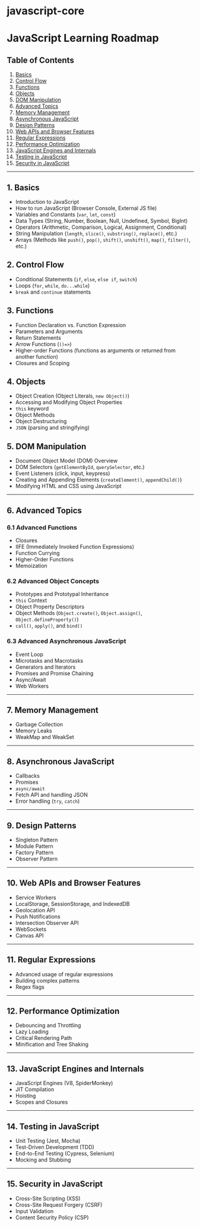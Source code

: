 # javascript-core


# JavaScript Learning Roadmap

## Table of Contents
1. [Basics](#1-basics)
2. [Control Flow](#2-control-flow)
3. [Functions](#3-functions)
4. [Objects](#4-objects)
5. [DOM Manipulation](#5-dom-manipulation)
6. [Advanced Topics](#6-advanced-topics)
7. [Memory Management](#7-memory-management)
8. [Asynchronous JavaScript](#8-asynchronous-javascript)
9. [Design Patterns](#9-design-patterns)
10. [Web APIs and Browser Features](#10-web-apis-and-browser-features)
11. [Regular Expressions](#11-regular-expressions)
12. [Performance Optimization](#12-performance-optimization)
13. [JavaScript Engines and Internals](#13-javascript-engines-and-internals)
14. [Testing in JavaScript](#14-testing-in-javascript)
15. [Security in JavaScript](#15-security-in-javascript)

---

## 1. Basics
- Introduction to JavaScript
- How to run JavaScript (Browser Console, External JS file)
- Variables and Constants (`var`, `let`, `const`)
- Data Types (String, Number, Boolean, Null, Undefined, Symbol, BigInt)
- Operators (Arithmetic, Comparison, Logical, Assignment, Conditional)
- String Manipulation (`length`, `slice()`, `substring()`, `replace()`, etc.)
- Arrays (Methods like `push()`, `pop()`, `shift()`, `unshift()`, `map()`, `filter()`, etc.)

## 2. Control Flow
- Conditional Statements (`if`, `else`, `else if`, `switch`)
- Loops (`for`, `while`, `do...while`)
- `break` and `continue` statements

## 3. Functions
- Function Declaration vs. Function Expression
- Parameters and Arguments
- Return Statements
- Arrow Functions (`()=>`)
- Higher-order Functions (functions as arguments or returned from another function)
- Closures and Scoping

## 4. Objects
- Object Creation (Object Literals, `new Object()`)
- Accessing and Modifying Object Properties
- `this` keyword
- Object Methods
- Object Destructuring
- `JSON` (parsing and stringifying)

## 5. DOM Manipulation
- Document Object Model (DOM) Overview
- DOM Selectors (`getElementById`, `querySelector`, etc.)
- Event Listeners (click, input, keypress)
- Creating and Appending Elements (`createElement()`, `appendChild()`)
- Modifying HTML and CSS using JavaScript

---

## 6. Advanced Topics
### 6.1 Advanced Functions
- Closures
- IIFE (Immediately Invoked Function Expressions)
- Function Currying
- Higher-Order Functions
- Memoization

### 6.2 Advanced Object Concepts
- Prototypes and Prototypal Inheritance
- `this` Context
- Object Property Descriptors
- Object Methods (`Object.create()`, `Object.assign()`, `Object.defineProperty()`)
- `call()`, `apply()`, and `bind()`

### 6.3 Advanced Asynchronous JavaScript
- Event Loop
- Microtasks and Macrotasks
- Generators and Iterators
- Promises and Promise Chaining
- Async/Await
- Web Workers

---

## 7. Memory Management
- Garbage Collection
- Memory Leaks
- WeakMap and WeakSet

---

## 8. Asynchronous JavaScript
- Callbacks
- Promises
- `async/await`
- Fetch API and handling JSON
- Error handling (`try`, `catch`)

---

## 9. Design Patterns
- Singleton Pattern
- Module Pattern
- Factory Pattern
- Observer Pattern

---

## 10. Web APIs and Browser Features
- Service Workers
- LocalStorage, SessionStorage, and IndexedDB
- Geolocation API
- Push Notifications
- Intersection Observer API
- WebSockets
- Canvas API

---

## 11. Regular Expressions
- Advanced usage of regular expressions
- Building complex patterns
- Regex flags

---

## 12. Performance Optimization
- Debouncing and Throttling
- Lazy Loading
- Critical Rendering Path
- Minification and Tree Shaking

---

## 13. JavaScript Engines and Internals
- JavaScript Engines (V8, SpiderMonkey)
- JIT Compilation
- Hoisting
- Scopes and Closures

---

## 14. Testing in JavaScript
- Unit Testing (Jest, Mocha)
- Test-Driven Development (TDD)
- End-to-End Testing (Cypress, Selenium)
- Mocking and Stubbing

---

## 15. Security in JavaScript
- Cross-Site Scripting (XSS)
- Cross-Site Request Forgery (CSRF)
- Input Validation
- Content Security Policy (CSP)

